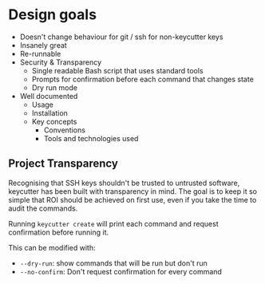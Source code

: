 # Design goals

- Doesn't change behaviour for git / ssh for non-keycutter keys
- Insanely great
- Re-runnable
- Security & Transparency
    - Single readable Bash script that uses standard tools
    - Prompts for confirmation before each command that changes state
    - Dry run mode
- Well documented
    - Usage
    - Installation
    - Key concepts
        - Conventions
        - Tools and technologies used

## Project Transparency

Recognising that SSH keys shouldn't be trusted to untrusted software, keycutter
has been built with transparency in mind. The goal is to keep it so simple that
ROI should be achieved on first use, even if you take the time to audit the
commands. 

Running `keycutter create` will print each command and request confirmation before running it. 

This can be modified with:

- `--dry-run`:  show commands that will be run but don't run
- `--no-confirm`: Don't request confirmation for every command 
